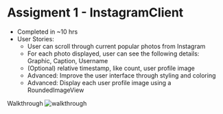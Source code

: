 # Assigment 1 - InstagramClient
* Completed in ~10 hrs
* User Stories: 
  * User can scroll through current popular photos from Instagram
  * For each photo displayed, user can see the following details: Graphic, Caption, Username
  * (Optional) relative timestamp, like count, user profile image
  * Advanced: Improve the user interface through styling and coloring
  * Advanced: Display each user profile image using a RoundedImageView  

Walkthrough
![walkthrough](http://imgur.com/iMR4RDK)
